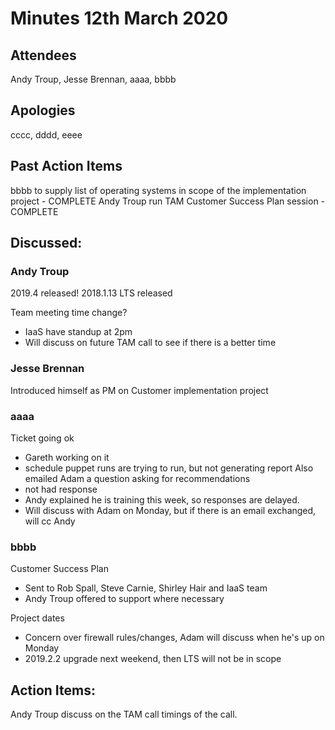 # Minutes 12th March 2020 

## Attendees
Andy Troup, Jesse Brennan, aaaa, bbbb

## Apologies
cccc, dddd, eeee

## Past Action Items

bbbb to supply list of operating systems in scope of the implementation project - COMPLETE
Andy Troup run TAM Customer Success Plan session - COMPLETE


## Discussed:

### Andy Troup

2019.4 released!
2018.1.13 LTS released

Team meeting time change?
* IaaS have standup at 2pm
* Will discuss on future TAM call to see if there is a better time


### Jesse Brennan

Introduced himself as PM on Customer implementation project


### aaaa

Ticket going ok
* Gareth working on it
* 	schedule puppet runs are trying to run, but not generating report
Also emailed Adam a question asking for recommendations
* not had response
* Andy explained he is training this week, so responses are delayed.
* Will discuss with Adam on Monday, but if there is an email exchanged, will cc Andy


### bbbb

Customer Success Plan
* Sent to Rob Spall, Steve Carnie, Shirley Hair and IaaS team
* Andy Troup offered to support where necessary

Project dates
* Concern over firewall rules/changes, Adam will discuss when he's up on Monday
* 2019.2.2 upgrade next weekend, then LTS will not be in scope


## Action Items:

Andy Troup discuss on the TAM call timings of the call.
